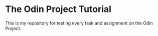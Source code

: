 # The Odin Project Tutorial 

This is my repository for testing every task and assignment on the Odin Project.
